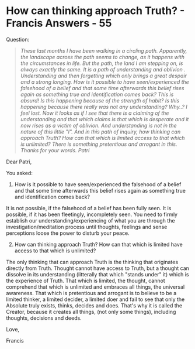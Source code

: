 # How can thinking approach Truth? - Francis Answers - 55

Question:

>_These last months I have been walking in a circling path. Apparently, the landscape across the path seems to change, as it happens with the circumstances in life. But the path, the land I am stepping on, is always exactly the same. It is a path of understanding and oblivion . Understanding and then forgetting which only brings a great despair and a strong longing. How is it possible to have seen/experienced the falsehood of a belief and that some time afterwards this belief rises again as something true and identification comes back? This is absurd! Is this happening because of the strength of habit? Is this happening because there really was not any understanding? Why..? I feel lost. Now it looks as if I see that there is a claiming of the understanding and that which claims is that which is desperate and it now rises as a victim of oblivion. And understanding is not in the nature of this little "I". And in this path of inquiry, how thinking can approach Truth? How can that which is limited access to that which is unlimited? There is something pretentious and arrogant in this. Thanks for your words. Patri_

Dear Patri,

You asked:

1. How is it possible to have seen/experienced the falsehood of a belief and that some time afterwards this belief rises again as something true and identification comes back?

It is not possible, if the falsehood of a belief has been fully seen. It is possible, if it has been fleetingly, incompletely seen. You need to firmly establish our understanding/experiencing of what you are through the investigation/meditation process until thoughts, feelings and sense perceptions loose the power to disturb your peace.

2. How can thinking approach Truth? How can that which is limited have access to that which is unlimited?

The only thinking that can approach Truth is the thinking that originates directly from Truth. Thought cannot have access to Truth, but a thought can dissolve in its understanding (litterally that which "stands under" it) which is the experience of Truth. That which is limited, the thought, cannot comprehend that which is unlimited and embraces all things, the universal awareness. That which is pretentious and arrogant is to believe to be a limited thinker, a limited decider, a limited doer and fail to see that only the Absolute truly exists, thinks, decides and does. That's why it is called the Creator, because it creates all things, (not only some things), including thoughts, decisions and deeds.

Love,

Francis

